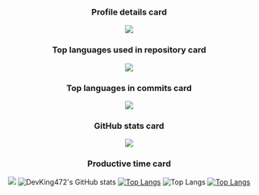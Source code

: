 <div align="center">

  ### Profile details card
  ![](http://github-profile-summary-cards.vercel.app/api/cards/profile-details?username=DevKing472&theme=solarized)
  ### Top languages used in repository card
  ![](http://github-profile-summary-cards.vercel.app/api/cards/repos-per-language?username=DevKing472&theme=solarized)
  ### Top languages in commits card
  ![](http://github-profile-summary-cards.vercel.app/api/cards/most-commit-language?username=DevKing472&theme=solarized)
  ### GitHub stats card
  ![](http://github-profile-summary-cards.vercel.app/api/cards/stats?username=vn7n24fzkq&theme=solarized&)
  ### Productive time card
  ![](http://github-profile-summary-cards.vercel.app/api/cards/productive-time?username=vn7n24fzkq&theme=solarized&utcOffset=8)
  ![DevKing472's GitHub stats](https://github-readme-stats.vercel.app/api?username=DevKing472&show_icons=true&theme=transparent)
  [![Top Langs](https://github-readme-stats.vercel.app/api/top-langs/?username=DevKing472)](https://github.com/DevKing472/github-readme-stats)
  ![Top Langs](https://github-readme-stats.vercel.app/api/top-langs/?username=DevKing472&layout=compact)
  [![Top Langs](https://github-readme-stats.vercel.app/api/top-langs/?username=DevKing472&layout=pie)](https://github.com/DevKing472/github-readme-stats)
</div>
